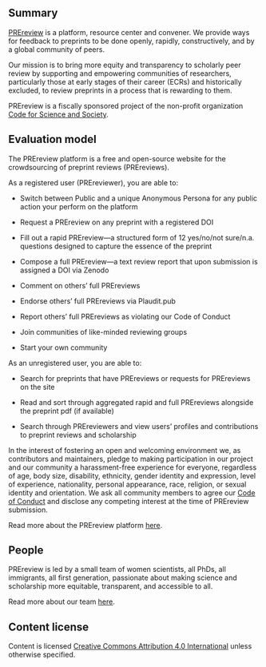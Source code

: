 ## Summary

[PREreview](https://prereview.org) is a platform, resource center and convener. We provide ways for feedback to preprints to be done openly, rapidly, constructively, and by a global community of peers.

Our mission is to bring more equity and transparency to scholarly peer review by supporting and empowering communities of researchers, particularly those at early stages of their career (ECRs) and historically excluded, to review preprints in a process that is rewarding to them.

PREreview is a fiscally sponsored project of the non-profit organization [Code for Science and Society](https://codeforscience.org/).

## Evaluation model

The PREreview platform is a free and open-source website for the crowdsourcing of preprint reviews (PREreviews). 

As a registered user (PREreviewer), you are able to:

- Switch between Public and a unique Anonymous Persona for any public action your perform on the platform

- Request a PREreview on any preprint with a registered DOI

- Fill out a rapid PREreview—a structured form of 12 yes/no/not sure/n.a. questions designed to capture the essence of the preprint

- Compose a full PREreview—a text review report that upon submission is assigned a DOI via Zenodo

- Comment on others’ full PREreviews

- Endorse others’ full PREreviews via Plaudit.pub

- Report others’ full PREreviews as violating our Code of Conduct

- Join communities of like-minded reviewing groups

- Start your own community

As an unregistered user, you are able to:

- Search for preprints that have PREreviews or requests for PREreviews on the site

- Read and sort through aggregated rapid and full PREreviews alongside the preprint pdf (if available)

- Search through PREreviewers and view users’ profiles and contributions to preprint reviews and scholarship

In the interest of fostering an open and welcoming environment we, as contributors and maintainers, pledge to making participation in our project and our community a harassment-free experience for everyone, regardless of age, body size, disability, ethnicity, gender identity and expression, level of experience, nationality, personal appearance, race, religion, or sexual identity and orientation. We ask all community members to agree our [Code of Conduct](https://content.prereview.org/coc) and disclose any competing interest at the time of PREreview submission.

Read more about the PREreview platform [here](https://content.prereview.org/about-the-platform).

## People

PREreview is led by a small team of women scientists, all PhDs, all immigrants, all first generation, passionate about making science and scholarship more equitable, transparent, and accessible to all. 

Read more about our team [here](https://content.prereview.org/people).

## Content license

Content is licensed [Creative Commons Attribution 4.0 International](https://creativecommons.org/licenses/by/4.0/legalcode) unless otherwise specified.
